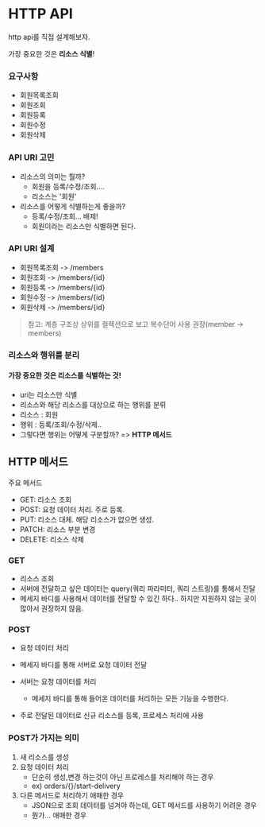 # HTTP API

http api를 직접 설계해보자.

가장 중요한 것은 **리소스 식별**!



### 요구사항

- 회원목록조회
- 회원조회
- 회원등록
- 회원수정
- 회원삭제



### API URI 고민

- 리소스의 의미는 뭘까?
  - 회원을 등록/수정/조회....
  - 리소스는 '회원'
- 리소스를 어떻게 식별하는게 좋을까?
  - 등록/수정/조회... 배제!
  - 회원이라는 리소스만 식별하면 된다.



### API URI 설계

- 회원목록조회 -> /members
- 회원조회 -> /members/{id}
- 회원등록 -> /members/{id}
- 회원수정 -> /members/{id}
- 회원삭제 -> /members/{id}

> 참고: 계층 구조상 상위를 컬렉션으로 보고 복수단어 사용 권장(member -> members)



### 리소스와 행위를 분리

#### 가장 중요한 것은 리소스를 식별하는 것!

- uri는 리소스만 식별
- 리소스와 해당 리소스를 대상으로 하는 행위를 분뤼
- 리소스 : 회원
- 행위 : 등록/조회/수정/삭제..
- 그렇다면 행위는 어떻게 구분할까? => **HTTP 메서드**





## HTTP 메서드

주요 메서드

- GET: 리소스 조회
- POST: 요청 데이터 처리. 주로 등록.
- PUT: 리소스 대체. 해당 리소스가 없으면 생성.
- PATCH: 리소스 부분 변경
- DELETE: 리소스 삭제





### GET

- 리소스 조회
- 서버에 전달하고 싶은 데이터는 query(쿼리 파라미터, 쿼리 스트링)를 통해서 전달
- 메세지 바디를 사용해서 데이터를 전달할 수 있긴 하다.. 하지만 지원하지 않는 곳이 많아서 권장하지 않음.



### POST

- 요청 데이터 처리
- 메세지 바디를 통해 서버로 요청 데이터 전달
- 서버는 요청 데이터를 처리
  - 메세지 바디를 통해 들어온 데이터를 처리하는 모든 기능을 수행한다.

- 주로 전달된 데이터로 신규 리소스를 등록, 프로세스 처리에 사용



### POST가 가지는 의미

1. 새 리소스를 생성
2. 요청 데이터 처리
   - 단순히 생성,변경 하는것이 아닌 프로레스를 처리해야 하는 경우
   - ex) orders/{}/start-delivery
3. 다른 메서드로 처리하기 애매한 경우
   - JSON으로 조회 데이터를 넘겨야 하는데, GET 메서드를 사용하기 어려운 경우
   - 뭔가... 애매한 경우



